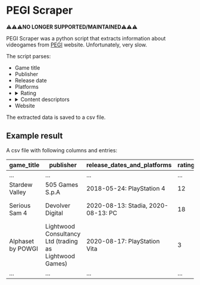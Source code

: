 # PEGI Scraper

:warning::warning::warning:**NO LONGER SUPPORTED/MAINTAINED**:warning::warning::warning:

PEGI Scraper was a python script that extracts information about videogames from [PEGI](https://pegi.info) website.
Unfortunately, very slow.

The script parses:
<ul>
  <li>Game title</li>
  <li>Publisher</li>
  <li>Release date</li>
  <li>Platforms</li>
  <li>
    <details>
      <summary>Rating</summary>
      <ul>
        <li>3+</li>
        <li>7+</li>
        <li>12+</li>
        <li>16+</li>
        <li>18+</li>
      </ul>
    </details>
  </li>
  <li>
    <details>
      <summary>Content descriptors</summary>
      <ul>
        <li>Bad language</li>
        <li>Discrimination</li>
        <li>Drugs</li>
        <li>Fear</li>
        <li>Horror</li>
        <li>Gambling</li>
        <li>In-Game Purchases</li>
        <li>Sex</li>
        <li>Violence</li>
      </ul>
    </details>
  </li>
  <li>Website</li>
</ul>

The extracted data is saved to a csv file.

## Example result
A csv file with following columns and entries:

|game_title|publisher|release_dates_and_platforms |rating|descriptors|website|
|----------|---------|----------------------------|------|-----------|-------|
|...|...|...|...|...|...|
|Stardew Valley|505 Games S.p.A|2018-05-24: PlayStation&nbsp;4|12|Gambling|https://www.stardewvalley.net/|
|Serious Sam 4|Devolver Digital|2020-08-13: Stadia, 2020-08-13: PC|18|Violence, Bad Language| |
|Alphaset by POWGI|Lightwood Consultancy Ltd (trading as Lightwood Games)|2020-08-17: PlayStation Vita|3| |//www.lightwoodgames.com
|...|...|...|...|...|...|



